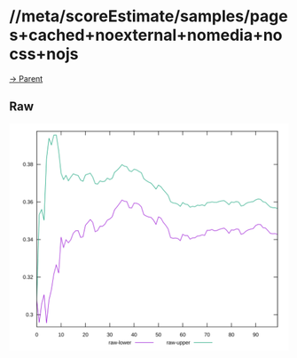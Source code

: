 
# //meta/scoreEstimate/samples/pages+cached+noexternal+nomedia+nocss+nojs

[→ Parent](../..)


## Raw

![PLOT: raw-values](./raw/values.svg)